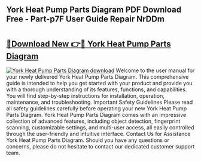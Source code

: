 ## York Heat Pump Parts Diagram PDF Download Free - Part-p7F User Guide Repair NrDDm

# <h2><a href="http://dfms3bg.blite.top/?on=York+Heat+Pump+Parts+Diagram">🔗Download New 👉🔴 York Heat Pump Parts Diagram</a></h2>

[![York Heat Pump Parts Diagram download](https://i.imgur.com/lujVjoI.png)](http://dfms3bg.blite.top/?on=York+Heat+Pump+Parts+Diagram)
Welcome to the user manual for your newly delivered York Heat Pump Parts Diagram. This comprehensive guide is intended to help you get started with your product and provide you with a thorough understanding of its features, functions, and capabilities. You will find step-by-step instructions for installation, operation, maintenance, and troubleshooting. Important Safety Guidelines Please read all safety guidelines carefully before operating your new York Heat Pump Parts Diagram. York Heat Pump Parts Diagram comes with an impressive collection of advanced features, including object detection, fingerprint scanning, customizable settings, and multi-user access, all easily controlled through the user-friendly and intuitive interface. Contact Us for Assistance York Heat Pump Parts Diagram. Should you have any questions or concerns, please do not hesitate to contact our dedicated customer support team.
